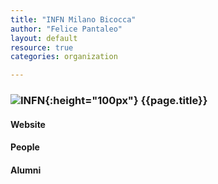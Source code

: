 ```yaml
---
title: "INFN Milano Bicocca"
author: "Felice Pantaleo"
layout: default
resource: true
categories: organization

---
```

### ![INFN]({{site.baseurl}}/images/INFN-logo.jpg){:height="100px"} {{page.title}}

#### Website
#### People


#### Alumni
